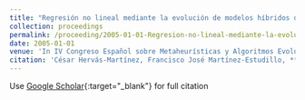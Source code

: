 ```yaml
---
title: "Regresión no lineal mediante la evolución de modelos híbridos de redes neuronales"
collection: proceedings
permalink: /proceeding/2005-01-01-Regresion-no-lineal-mediante-la-evolucion-de-modelos-hibridos-de-redes-neuronales
date: 2005-01-01
venue: 'In IV Congreso Español sobre Metaheurísticas y Algoritmos Evolutivos y Bioinspirados (MAEB05)'
citation: 'César Hervás-Martínez, Francisco José Martínez-Estudillo, **Pedro Antonio Gutiérrez, **A. Ruiz, &quot;Regresión no lineal mediante la evolución de modelos híbridos de redes neuronales.&quot; In IV Congreso Español sobre Metaheurísticas y Algoritmos Evolutivos y Bioinspirados (MAEB05), 2005, pp.333--340.'
---
```

Use [Google Scholar](https://scholar.google.com/scholar?q=Regresion+no+lineal+mediante+la+evolucion+de+modelos+hibridos+de+redes+neuronales){:target="_blank"} for full citation